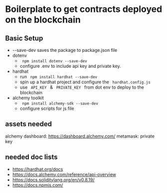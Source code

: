 # Boilerplate to get contracts deployed on the blockchain

## Basic Setup
- --save-dev saves the package to package.json file
- dotenv
    - <code> npm install dotenv --save-dev </code>
    - configure .env to include api key and private key.
- hardhat
    - run <code> npm install hardhat --save-dev </code>
    - spin up a hardhat project and configure the <code> hardhat.config.js </code>
    - use <code> API_KEY </code> & <code> PRIVATE_KEY </code> from dot env to deploy to the blockchain
- alchemy toolkit
    - <code> npm install alchemy-sdk --save-dev </code>
    - configure scripts for js file

## assets needed
alchemy dashboard: https://dashboard.alchemy.com/
metamask: private key


## needed doc lists
- https://hardhat.org/docs
- https://docs.alchemy.com/reference/api-overview
- https://docs.soliditylang.org/en/v0.8.19/
- https://docs.npmjs.com/